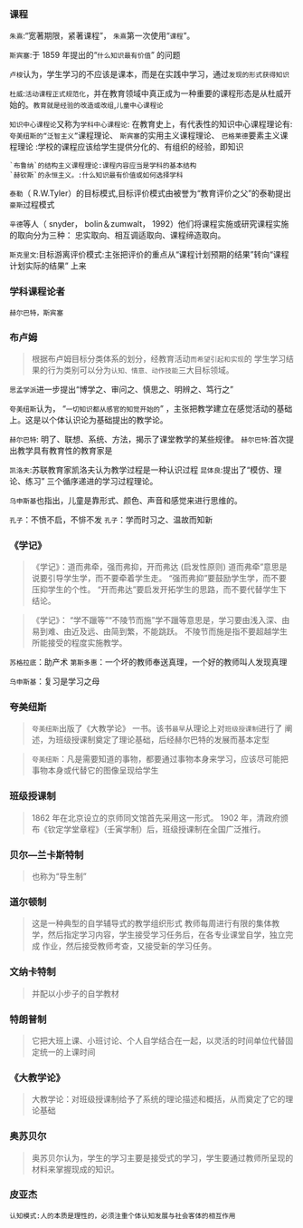 ### 课程

`朱熹`:“宽著期限，紧著课程”， `朱熹`第一次使用“`课程`”。

`斯宾塞`:于 1859 年提出的“`什么知识最有价值`” 的问题

`卢梭`认为，学生学习的不应该是课本，而是在实践中学习，通过`发现的形式获得知识`

`杜威`:`活动课程正式规范化`，并在教育领域中真正成为一种重要的课程形态是从杜威开始的。`教育就是经验的改造或改组`,`儿童中心课程论`


`知识中心课程论`又称为`学科中心课程论`:
    在教育史上，有代表性的知识中心课程理论有:
    `夸美纽斯的“泛智主义”`课程理论、
    `斯宾塞`的实用主义课程理论、
    `巴格莱德`要素主义课程理论 :学校的课程应该给学生提供分化的、有组织的经验，即知识
    
    `布鲁纳`的结构主义课程理论:课程内容应当是学科的基本结构
    `赫钦斯`的永恒主义。:什么知识最有价值或如何选择学科

`泰勒`（ R.W.Tyler）的目标模式,目标评价模式由被誉为“教育评价之父”的泰勒提出
`豪斯`过程模式

`辛德`等人（ snyder， bolin＆zumwalt， 1992）他们将课程实施或研究课程实施的取向分为三种：
    忠实取向、相互调适取向、课程缔造取向。

`斯克里文`:目标游离评价模式:主张把评价的重点从“课程计划预期的结果”转向“课程计划实际的结果” 上来    
    
### 学科课程论者
    赫尔巴特，斯宾塞

### 布卢姆
>   根据布卢姆目标分类体系的划分，经教育活动`而希望引起和实现`的
    学生学习结果的行为类别可以分为`认知、情意、动作技能`三大目标领域。


`思孟学派`进一步提出“博学之、审问之、慎思之、明辨之、笃行之”

`夸美纽斯`认为， “`一切知识都从感官的知觉开始的`” ，主张把教学建立在感觉活动的基础上。这是以个体认识论为基础提出的教学论。

`赫尔巴特`: 明了、联想、系统、方法，揭示了课堂教学的某些规律。
`赫尔巴特`:首次提出教学具有教育性的教育家是

`凯洛夫`:苏联教育家凯洛夫认为教学过程是一种认识过程
`昆体良`:提出了“模仿、理论、练习” 三个循序递进的学习过程理论。


`乌申斯基`也指出，儿童是靠形式、颜色、声音和感觉来进行思维的。

`孔子`：不愤不启，不悱不发
`孔子`：学而时习之、温故而知新

### 《学记》
>   《学记》：道而弗牵，强而弗抑，开而弗达 (启发性原则)
    道而弗牵”意思是说要引导学生学，而不要牵着学生走。 
    “强而弗抑”要鼓励学生学，而不要压抑学生的个性。
    “开而弗达”要启发开拓学生的思路，而不要代替学生下结论。
    
>   《学记》： “学不躐等”“不陵节而施”学不躐等意思是，学习要由浅入深、由易到难、由近及远、由简到繁，不能跳跃。
不陵节而施是指不要超越学生所能接受的程度实施教学。

`苏格拉底`：助产术
`第斯多惠`：一个坏的教师奉送真理，一个好的教师叫人发现真理


`乌申斯基`：复习是学习之母

### 夸美纽斯
>   `夸美纽斯`出版了《大教学论》 一书。该书`最早`从理论上对`班级授课制`进行了
阐述，为班级授课制奠定了理论基础，后经赫尔巴特的发展而基本定型

>   `夸美纽斯`：凡是需要知道的事物，都要通过事物本身来学习，应该尽可能把事物本身或代替它的图像呈现给学生

### 班级授课制
>   1862 年在北京设立的京师同文馆首先采用这一形式。
>   1902 年，清政府颁布《钦定学堂章程》（壬寅学制）后，班级授课制在全国广泛推行。

### 贝尔—兰卡斯特制
>   也称为“导生制”     

### 道尔顿制
>   这是一种典型的自学辅导式的教学组织形式
    教师每周进行有限的集体教学，然后指定学习内容，学生接受学习任务后，在各专业课堂自学，独立完成
    作业，然后接受教师考查，又接受新的学习任务。

### 文纳卡特制
>   并配以小步子的自学教材    

### 特朗普制
>   它把大班上课、小班讨论、个人自学结合在一起，以灵活的时间单位代替固定统一的上课时间    

### 《大教学论》
>   大教学论：对班级授课制给予了系统的理论描述和概括，从而奠定了它的理论基础

### 奥苏贝尔    
>   奥苏贝尔认为，学生的学习主要是接受式的学习，学生要通过教师所呈现的材料来掌握现成的知识。


### 皮亚杰
    认知模式:人的本质是理性的，必须注重个体认知发展与社会客体的相互作用











